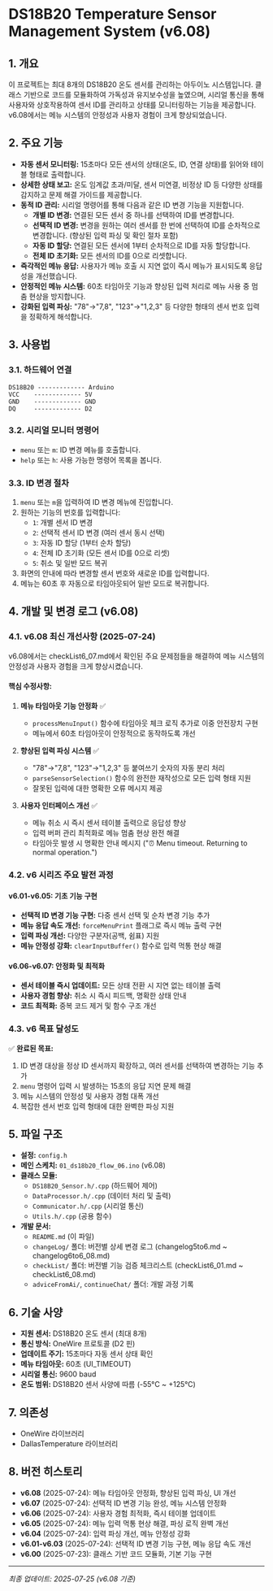 # DS18B20 Temperature Sensor Management System (v6.08)

## 1. 개요
이 프로젝트는 최대 8개의 DS18B20 온도 센서를 관리하는 아두이노 시스템입니다. 클래스 기반으로 코드를 모듈화하여 가독성과 유지보수성을 높였으며, 시리얼 통신을 통해 사용자와 상호작용하여 센서 ID를 관리하고 상태를 모니터링하는 기능을 제공합니다. v6.08에서는 메뉴 시스템의 안정성과 사용자 경험이 크게 향상되었습니다.

## 2. 주요 기능
- **자동 센서 모니터링:** 15초마다 모든 센서의 상태(온도, ID, 연결 상태)를 읽어와 테이블 형태로 출력합니다.
- **상세한 상태 보고:** 온도 임계값 초과/미달, 센서 미연결, 비정상 ID 등 다양한 상태를 감지하고 문제 해결 가이드를 제공합니다.
- **동적 ID 관리:** 시리얼 명령어를 통해 다음과 같은 ID 변경 기능을 지원합니다.
  - **개별 ID 변경:** 연결된 모든 센서 중 하나를 선택하여 ID를 변경합니다.
  - **선택적 ID 변경:** 변경을 원하는 여러 센서를 한 번에 선택하여 ID를 순차적으로 변경합니다. (향상된 입력 파싱 및 확인 절차 포함)
  - **자동 ID 할당:** 연결된 모든 센서에 1부터 순차적으로 ID를 자동 할당합니다.
  - **전체 ID 초기화:** 모든 센서의 ID를 0으로 리셋합니다.
- **즉각적인 메뉴 응답:** 사용자가 메뉴 호출 시 지연 없이 즉시 메뉴가 표시되도록 응답성을 개선했습니다.
- **안정적인 메뉴 시스템:** 60초 타임아웃 기능과 향상된 입력 처리로 메뉴 사용 중 멈춤 현상을 방지합니다.
- **강화된 입력 파싱:** "78"→"7,8", "123"→"1,2,3" 등 다양한 형태의 센서 번호 입력을 정확하게 해석합니다.

## 3. 사용법

### 3.1. 하드웨어 연결
```
DS18B20 ------------- Arduino
VCC    ------------- 5V
GND    ------------- GND
DQ     ------------- D2
```

### 3.2. 시리얼 모니터 명령어
- `menu` 또는 `m`: ID 변경 메뉴를 호출합니다.
- `help` 또는 `h`: 사용 가능한 명령어 목록을 봅니다.

### 3.3. ID 변경 절차
1. `menu` 또는 `m`을 입력하여 ID 변경 메뉴에 진입합니다.
2. 원하는 기능의 번호를 입력합니다:
   - `1`: 개별 센서 ID 변경
   - `2`: 선택적 센서 ID 변경 (여러 센서 동시 선택)
   - `3`: 자동 ID 할당 (1부터 순차 할당)
   - `4`: 전체 ID 초기화 (모든 센서 ID를 0으로 리셋)
   - `5`: 취소 및 일반 모드 복귀
3. 화면의 안내에 따라 변경할 센서 번호와 새로운 ID를 입력합니다.
4. 메뉴는 60초 후 자동으로 타임아웃되어 일반 모드로 복귀합니다.

## 4. 개발 및 변경 로그 (v6.08)

### 4.1. v6.08 최신 개선사항 (2025-07-24)
v6.08에서는 checkList6_07.md에서 확인된 주요 문제점들을 해결하여 메뉴 시스템의 안정성과 사용자 경험을 크게 향상시켰습니다.

#### **핵심 수정사항:**
1. **메뉴 타임아웃 기능 안정화** ✅
   - `processMenuInput()` 함수에 타임아웃 체크 로직 추가로 이중 안전장치 구현
   - 메뉴에서 60초 타임아웃이 안정적으로 동작하도록 개선

2. **향상된 입력 파싱 시스템** ✅
   - "78"→"7,8", "123"→"1,2,3" 등 붙여쓰기 숫자의 자동 분리 처리
   - `parseSensorSelection()` 함수의 완전한 재작성으로 모든 입력 형태 지원
   - 잘못된 입력에 대한 명확한 오류 메시지 제공

3. **사용자 인터페이스 개선** ✅
   - 메뉴 취소 시 즉시 센서 테이블 출력으로 응답성 향상
   - 입력 버퍼 관리 최적화로 메뉴 멈춤 현상 완전 해결
   - 타임아웃 발생 시 명확한 안내 메시지 ("⏰ Menu timeout. Returning to normal operation.")

### 4.2. v6 시리즈 주요 발전 과정

#### **v6.01-v6.05: 기초 기능 구현**
- **선택적 ID 변경 기능 구현:** 다중 센서 선택 및 순차 변경 기능 추가
- **메뉴 응답 속도 개선:** `forceMenuPrint` 플래그로 즉시 메뉴 출력 구현
- **입력 파싱 개선:** 다양한 구분자(공백, 쉼표) 지원
- **메뉴 안정성 강화:** `clearInputBuffer()` 함수로 입력 먹통 현상 해결

#### **v6.06-v6.07: 안정화 및 최적화**
- **센서 테이블 즉시 업데이트:** 모든 상태 전환 시 지연 없는 테이블 출력
- **사용자 경험 향상:** 취소 시 즉시 피드백, 명확한 상태 안내
- **코드 최적화:** 중복 코드 제거 및 함수 구조 개선

### 4.3. v6 목표 달성도
✅ **완료된 목표:**
1. ID 변경 대상을 정상 ID 센서까지 확장하고, 여러 센서를 선택하여 변경하는 기능 추가
2. `menu` 명령어 입력 시 발생하는 15초의 응답 지연 문제 해결
3. 메뉴 시스템의 안정성 및 사용자 경험 대폭 개선
4. 복잡한 센서 번호 입력 형태에 대한 완벽한 파싱 지원

## 5. 파일 구조
- **설정:** `config.h`
- **메인 스케치:** `01_ds18b20_flow_06.ino` (v6.08)
- **클래스 모듈:**
  - `DS18B20_Sensor.h/.cpp` (하드웨어 제어)
  - `DataProcessor.h/.cpp` (데이터 처리 및 출력)
  - `Communicator.h/.cpp` (시리얼 통신)
  - `Utils.h/.cpp` (공용 함수)
- **개발 문서:**
  - `README.md` (이 파일)
  - `changeLog/` 폴더: 버전별 상세 변경 로그 (changelog5to6.md ~ changelog6to6_08.md)
  - `checkList/` 폴더: 버전별 기능 검증 체크리스트 (checkList6_01.md ~ checkList6_08.md)
  - `adviceFromAi/`, `continueChat/` 폴더: 개발 과정 기록

## 6. 기술 사양
- **지원 센서:** DS18B20 온도 센서 (최대 8개)
- **통신 방식:** OneWire 프로토콜 (D2 핀)
- **업데이트 주기:** 15초마다 자동 센서 상태 확인
- **메뉴 타임아웃:** 60초 (UI_TIMEOUT)
- **시리얼 통신:** 9600 baud
- **온도 범위:** DS18B20 센서 사양에 따름 (-55°C ~ +125°C)

## 7. 의존성
- OneWire 라이브러리
- DallasTemperature 라이브러리

## 8. 버전 히스토리
- **v6.08** (2025-07-24): 메뉴 타임아웃 안정화, 향상된 입력 파싱, UI 개선
- **v6.07** (2025-07-24): 선택적 ID 변경 기능 완성, 메뉴 시스템 안정화
- **v6.06** (2025-07-24): 사용자 경험 최적화, 즉시 테이블 업데이트
- **v6.05** (2025-07-24): 메뉴 입력 먹통 현상 해결, 파싱 로직 완벽 개선
- **v6.04** (2025-07-24): 입력 파싱 개선, 메뉴 안정성 강화
- **v6.01-v6.03** (2025-07-24): 선택적 ID 변경 기능 구현, 메뉴 응답 속도 개선
- **v6.00** (2025-07-23): 클래스 기반 코드 모듈화, 기본 기능 구현

---
*최종 업데이트: 2025-07-25 (v6.08 기준)*